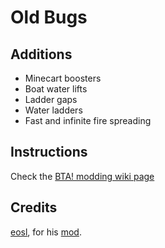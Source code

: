 # Old Bugs

## Additions
* Minecart boosters 
* Boat water lifts
* Ladder gaps
* Water ladders
* Fast and infinite fire spreading

## Instructions
Check the [BTA! modding wiki page](https://bta.miraheze.org/wiki/Modding)


## Credits
[eosl](https://github.com/EOfSL), for his [mod](https://github.com/EOfSL/bta-old-nostalgic-bugs).

